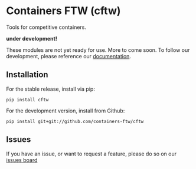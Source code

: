 # Containers FTW (cftw)

Tools for competitive containers.

**under development!**

These modules are not yet ready for use. More to come soon. To follow our development, please reference our [documentation](docs).


## Installation
For the stable release, install via pip:

```
pip install cftw
```

For the development version, install from Github:

```
pip install git+git://github.com/containers-ftw/cftw
```

## Issues
If you have an issue, or want to request a feature, please do so on our [issues board](https://www.github.com/containers-ftw/cftw/issues)
